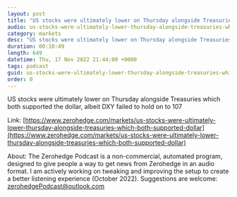 ```yaml
---
layout: post
title: "US stocks were ultimately lower on Thursday alongside Treasuries which both supported the dollar - Newsquawk Asia-Pac Market Open"
audio: us-stocks-were-ultimately-lower-thursday-alongside-treasuries-which-both-supported-dollar-0
category: markets
desc: "US stocks were ultimately lower on Thursday alongside Treasuries which both supported the dollar, albeit DXY failed to hold on to 107"
duration: 00:10:49
length: 649
datetime: Thu, 17 Nov 2022 21:44:00 +0000
tags: podcast
guid: us-stocks-were-ultimately-lower-thursday-alongside-treasuries-which-both-supported-dollar-0
order: 0
---
```

US stocks were ultimately lower on Thursday alongside Treasuries which both supported the dollar, albeit DXY failed to hold on to 107

Link: [https://www.zerohedge.com/markets/us-stocks-were-ultimately-lower-thursday-alongside-treasuries-which-both-supported-dollar](https://www.zerohedge.com/markets/us-stocks-were-ultimately-lower-thursday-alongside-treasuries-which-both-supported-dollar)

About: The Zerohedge Podcast is a non-commercial, automated program, designed to give people a way to get news from Zerohedge in an audio format.  I am actively working on tweaking and improving the setup to create a better listening experience (October 2022).  Suggestions are welcome: [zerohedgePodcast@outlook.com](mailto:zerohedgePodcast@outlook.com)